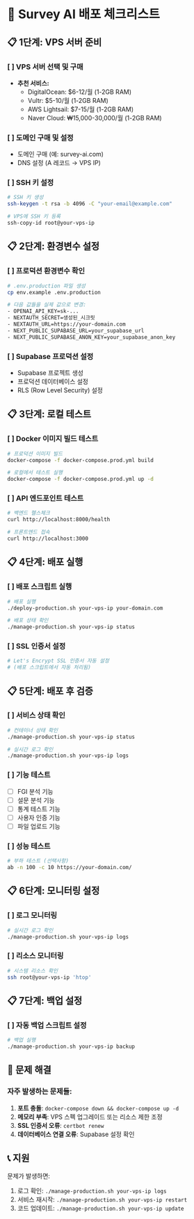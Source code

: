 # 🚀 Survey AI 배포 체크리스트

## 📋 **1단계: VPS 서버 준비**

### [ ] VPS 서버 선택 및 구매
- **추천 서비스:**
  - DigitalOcean: $6-12/월 (1-2GB RAM)
  - Vultr: $5-10/월 (1-2GB RAM)
  - AWS Lightsail: $7-15/월 (1-2GB RAM)
  - Naver Cloud: ₩15,000-30,000/월 (1-2GB RAM)

### [ ] 도메인 구매 및 설정
- 도메인 구매 (예: survey-ai.com)
- DNS 설정 (A 레코드 → VPS IP)

### [ ] SSH 키 설정
```bash
# SSH 키 생성
ssh-keygen -t rsa -b 4096 -C "your-email@example.com"

# VPS에 SSH 키 등록
ssh-copy-id root@your-vps-ip
```

## 📋 **2단계: 환경변수 설정**

### [ ] 프로덕션 환경변수 확인
```bash
# .env.production 파일 생성
cp env.example .env.production

# 다음 값들을 실제 값으로 변경:
- OPENAI_API_KEY=sk-...
- NEXTAUTH_SECRET=생성된_시크릿
- NEXTAUTH_URL=https://your-domain.com
- NEXT_PUBLIC_SUPABASE_URL=your_supabase_url
- NEXT_PUBLIC_SUPABASE_ANON_KEY=your_supabase_anon_key
```

### [ ] Supabase 프로덕션 설정
- Supabase 프로젝트 생성
- 프로덕션 데이터베이스 설정
- RLS (Row Level Security) 설정

## 📋 **3단계: 로컬 테스트**

### [ ] Docker 이미지 빌드 테스트
```bash
# 프로덕션 이미지 빌드
docker-compose -f docker-compose.prod.yml build

# 로컬에서 테스트 실행
docker-compose -f docker-compose.prod.yml up -d
```

### [ ] API 엔드포인트 테스트
```bash
# 백엔드 헬스체크
curl http://localhost:8000/health

# 프론트엔드 접속
curl http://localhost:3000
```

## 📋 **4단계: 배포 실행**

### [ ] 배포 스크립트 실행
```bash
# 배포 실행
./deploy-production.sh your-vps-ip your-domain.com

# 배포 상태 확인
./manage-production.sh your-vps-ip status
```

### [ ] SSL 인증서 설정
```bash
# Let's Encrypt SSL 인증서 자동 설정
# (배포 스크립트에서 자동 처리됨)
```

## 📋 **5단계: 배포 후 검증**

### [ ] 서비스 상태 확인
```bash
# 컨테이너 상태 확인
./manage-production.sh your-vps-ip status

# 실시간 로그 확인
./manage-production.sh your-vps-ip logs
```

### [ ] 기능 테스트
- [ ] FGI 분석 기능
- [ ] 설문 분석 기능
- [ ] 통계 테스트 기능
- [ ] 사용자 인증 기능
- [ ] 파일 업로드 기능

### [ ] 성능 테스트
```bash
# 부하 테스트 (선택사항)
ab -n 100 -c 10 https://your-domain.com/
```

## 📋 **6단계: 모니터링 설정**

### [ ] 로그 모니터링
```bash
# 실시간 로그 확인
./manage-production.sh your-vps-ip logs
```

### [ ] 리소스 모니터링
```bash
# 시스템 리소스 확인
ssh root@your-vps-ip 'htop'
```

## 📋 **7단계: 백업 설정**

### [ ] 자동 백업 스크립트 설정
```bash
# 백업 실행
./manage-production.sh your-vps-ip backup
```

## 🚨 **문제 해결**

### 자주 발생하는 문제들:
1. **포트 충돌**: `docker-compose down && docker-compose up -d`
2. **메모리 부족**: VPS 스펙 업그레이드 또는 리소스 제한 조정
3. **SSL 인증서 오류**: `certbot renew`
4. **데이터베이스 연결 오류**: Supabase 설정 확인

## 📞 **지원**

문제가 발생하면:
1. 로그 확인: `./manage-production.sh your-vps-ip logs`
2. 서비스 재시작: `./manage-production.sh your-vps-ip restart`
3. 코드 업데이트: `./manage-production.sh your-vps-ip update` 